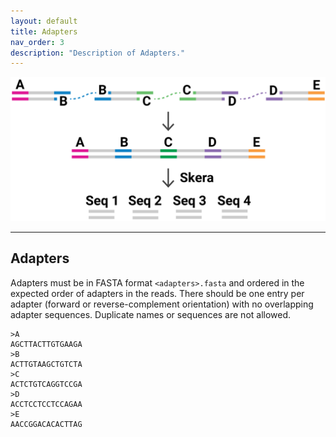 ```yaml
---
layout: default
title: Adapters
nav_order: 3
description: "Description of Adapters."
---
```


<p align="center">
  <img src="img/segmented-read.png" alt="skera logo" width="700px"/>
</p>

***

## Adapters

Adapters must be in FASTA format `<adapters>.fasta` and ordered in the expected 
order of adapters in the reads. There should be one entry per adapter (forward 
or reverse-complement orientation) with no overlapping adapter sequences. 
Duplicate names or sequences are not allowed.

```
>A
AGCTTACTTGTGAAGA
>B
ACTTGTAAGCTGTCTA
>C
ACTCTGTCAGGTCCGA
>D
ACCTCCTCCTCCAGAA
>E
AACCGGACACACTTAG
```